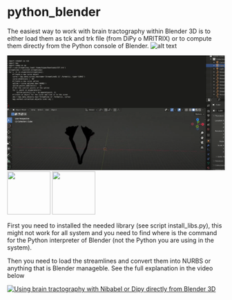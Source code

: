 # python_blender

The easiest way to work with brain tractography within Blender 3D is to either load them as tck and trk file (from DiPy o MRITRIX) or to compute them directly from the Python console of Blender.
![alt text]([[https://github.com/alecrimi/python_blender/blob/main/Capture_TRK.PNG|width=100px]])


![alt text](https://github.com/alecrimi/python_blender/blob/main/Capture_Blender.PNG  )
<img src="[https://your-image-url.type](https://github.com/alecrimi/python_blender/blob/main/Capture_TRK.PNG)" width="100" height="100">
<img src="[https://your-image-url.type](https://github.com/alecrimi/python_blender/blob/main/Capture_Blender.PNG)" width="100" height="100">

First you need to installed the needed library (see script install_libs.py), this might not work for all system and you need to find where is the command for the Python interpreter of Blender (not the Python you are using in the system).

Then you need to load the streamlines and convert them into NURBS or anything that is Blender manageble.
See the full explanation in the video below

[![Using brain tractography with Nibabel or Dipy directly from Blender 3D](https://img.youtube.com/vi/ANkq9EAEEeI/0.jpg)](https://www.youtube.com/watch?v=ANkq9EAEEeI "Using brain tractography with Nibabel or Dipy directly from Blender 3D")
